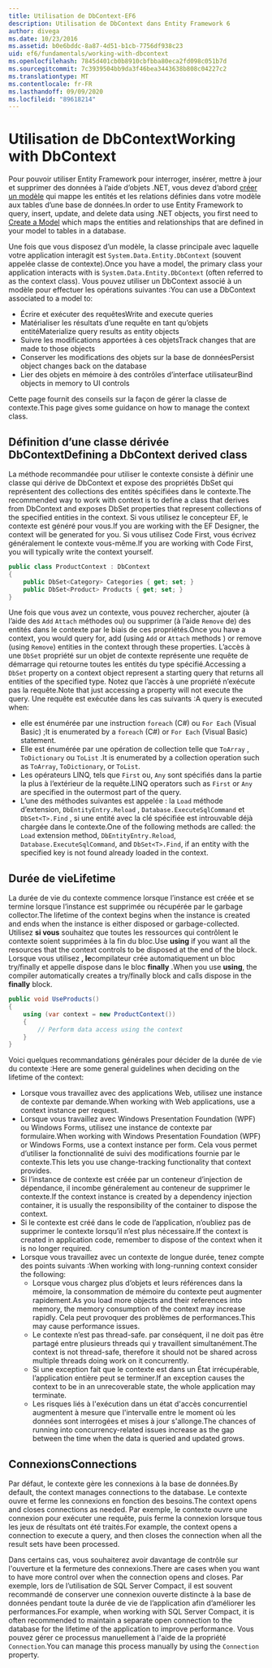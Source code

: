 ```yaml
---
title: Utilisation de DbContext-EF6
description: Utilisation de DbContext dans Entity Framework 6
author: divega
ms.date: 10/23/2016
ms.assetid: b0e6bddc-8a87-4d51-b1cb-7756df938c23
uid: ef6/fundamentals/working-with-dbcontext
ms.openlocfilehash: 7845d401cb0b8910cbfbba80eca2fd098c051b7d
ms.sourcegitcommit: 7c3939504bb9da3f46bea3443638b808c04227c2
ms.translationtype: MT
ms.contentlocale: fr-FR
ms.lasthandoff: 09/09/2020
ms.locfileid: "89618214"
---
```

# <a name="working-with-dbcontext"></a><span data-ttu-id="c3095-103">Utilisation de DbContext</span><span class="sxs-lookup"><span data-stu-id="c3095-103">Working with DbContext</span></span>

<span data-ttu-id="c3095-104">Pour pouvoir utiliser Entity Framework pour interroger, insérer, mettre à jour et supprimer des données à l’aide d’objets .NET, vous devez d’abord [créer un modèle](xref:ef6/modeling/index) qui mappe les entités et les relations définies dans votre modèle aux tables d’une base de données.</span><span class="sxs-lookup"><span data-stu-id="c3095-104">In order to use Entity Framework to query, insert, update, and delete data using .NET objects, you first need to [Create a Model](xref:ef6/modeling/index) which maps the entities and relationships that are defined in your model to tables in a database.</span></span>

<span data-ttu-id="c3095-105">Une fois que vous disposez d’un modèle, la classe principale avec laquelle votre application interagit est `System.Data.Entity.DbContext` (souvent appelée classe de contexte).</span><span class="sxs-lookup"><span data-stu-id="c3095-105">Once you have a model, the primary class your application interacts with is `System.Data.Entity.DbContext` (often referred to as the context class).</span></span> <span data-ttu-id="c3095-106">Vous pouvez utiliser un DbContext associé à un modèle pour effectuer les opérations suivantes :</span><span class="sxs-lookup"><span data-stu-id="c3095-106">You can use a DbContext associated to a model to:</span></span>
- <span data-ttu-id="c3095-107">Écrire et exécuter des requêtes</span><span class="sxs-lookup"><span data-stu-id="c3095-107">Write and execute queries</span></span>   
- <span data-ttu-id="c3095-108">Matérialiser les résultats d’une requête en tant qu’objets entité</span><span class="sxs-lookup"><span data-stu-id="c3095-108">Materialize query results as entity objects</span></span>
- <span data-ttu-id="c3095-109">Suivre les modifications apportées à ces objets</span><span class="sxs-lookup"><span data-stu-id="c3095-109">Track changes that are made to those objects</span></span>
- <span data-ttu-id="c3095-110">Conserver les modifications des objets sur la base de données</span><span class="sxs-lookup"><span data-stu-id="c3095-110">Persist object changes back on the database</span></span>
- <span data-ttu-id="c3095-111">Lier des objets en mémoire à des contrôles d’interface utilisateur</span><span class="sxs-lookup"><span data-stu-id="c3095-111">Bind objects in memory to UI controls</span></span>

<span data-ttu-id="c3095-112">Cette page fournit des conseils sur la façon de gérer la classe de contexte.</span><span class="sxs-lookup"><span data-stu-id="c3095-112">This page gives some guidance on how to manage the context class.</span></span>  

## <a name="defining-a-dbcontext-derived-class"></a><span data-ttu-id="c3095-113">Définition d’une classe dérivée DbContext</span><span class="sxs-lookup"><span data-stu-id="c3095-113">Defining a DbContext derived class</span></span>  

<span data-ttu-id="c3095-114">La méthode recommandée pour utiliser le contexte consiste à définir une classe qui dérive de DbContext et expose des propriétés DbSet qui représentent des collections des entités spécifiées dans le contexte.</span><span class="sxs-lookup"><span data-stu-id="c3095-114">The recommended way to work with context is to define a class that derives from DbContext and exposes DbSet properties that represent collections of the specified entities in the context.</span></span> <span data-ttu-id="c3095-115">Si vous utilisez le concepteur EF, le contexte est généré pour vous.</span><span class="sxs-lookup"><span data-stu-id="c3095-115">If you are working with the EF Designer, the context will be generated for you.</span></span> <span data-ttu-id="c3095-116">Si vous utilisez Code First, vous écrivez généralement le contexte vous-même.</span><span class="sxs-lookup"><span data-stu-id="c3095-116">If you are working with Code First, you will typically write the context yourself.</span></span>  

``` csharp
public class ProductContext : DbContext
{
    public DbSet<Category> Categories { get; set; }
    public DbSet<Product> Products { get; set; }
}
```  

<span data-ttu-id="c3095-117">Une fois que vous avez un contexte, vous pouvez rechercher, ajouter (à l’aide des `Add` `Attach` méthodes ou) ou supprimer (à l’aide `Remove` de) des entités dans le contexte par le biais de ces propriétés.</span><span class="sxs-lookup"><span data-stu-id="c3095-117">Once you have a context, you would query for, add (using `Add` or `Attach` methods ) or remove (using `Remove`) entities in the context through these properties.</span></span> <span data-ttu-id="c3095-118">L’accès à une `DbSet` propriété sur un objet de contexte représente une requête de démarrage qui retourne toutes les entités du type spécifié.</span><span class="sxs-lookup"><span data-stu-id="c3095-118">Accessing a `DbSet` property on a context object represent a starting query that returns all entities of the specified type.</span></span> <span data-ttu-id="c3095-119">Notez que l’accès à une propriété n’exécute pas la requête.</span><span class="sxs-lookup"><span data-stu-id="c3095-119">Note that just accessing a property will not execute the query.</span></span> <span data-ttu-id="c3095-120">Une requête est exécutée dans les cas suivants :</span><span class="sxs-lookup"><span data-stu-id="c3095-120">A query is executed when:</span></span>  

- <span data-ttu-id="c3095-121">elle est énumérée par une instruction `foreach` (C#) ou `For Each` (Visual Basic) ;</span><span class="sxs-lookup"><span data-stu-id="c3095-121">It is enumerated by a `foreach` (C#) or `For Each` (Visual Basic) statement.</span></span>  
- <span data-ttu-id="c3095-122">Elle est énumérée par une opération de collection telle que `ToArray` , `ToDictionary` ou `ToList` .</span><span class="sxs-lookup"><span data-stu-id="c3095-122">It is enumerated by a collection operation such as `ToArray`, `ToDictionary`, or `ToList`.</span></span>  
- <span data-ttu-id="c3095-123">Les opérateurs LINQ, tels que `First` ou, `Any` sont spécifiés dans la partie la plus à l’extérieur de la requête.</span><span class="sxs-lookup"><span data-stu-id="c3095-123">LINQ operators such as `First` or `Any` are specified in the outermost part of the query.</span></span>  
- <span data-ttu-id="c3095-124">L’une des méthodes suivantes est appelée : la `Load` méthode d’extension, `DbEntityEntry.Reload` ,  `Database.ExecuteSqlCommand` et `DbSet<T>.Find` , si une entité avec la clé spécifiée est introuvable déjà chargée dans le contexte.</span><span class="sxs-lookup"><span data-stu-id="c3095-124">One of the following methods are called: the `Load` extension method, `DbEntityEntry.Reload`,  `Database.ExecuteSqlCommand`, and `DbSet<T>.Find`, if an entity with the specified key is not found already loaded in the context.</span></span>  

## <a name="lifetime"></a><span data-ttu-id="c3095-125">Durée de vie</span><span class="sxs-lookup"><span data-stu-id="c3095-125">Lifetime</span></span>  

<span data-ttu-id="c3095-126">La durée de vie du contexte commence lorsque l’instance est créée et se termine lorsque l’instance est supprimée ou récupérée par le garbage collector.</span><span class="sxs-lookup"><span data-stu-id="c3095-126">The lifetime of the context begins when the instance is created and ends when the instance is either disposed or garbage-collected.</span></span> <span data-ttu-id="c3095-127">Utilisez **si vous** souhaitez que toutes les ressources qui contrôlent le contexte soient supprimées à la fin du bloc.</span><span class="sxs-lookup"><span data-stu-id="c3095-127">Use **using** if you want all the resources that the context controls to be disposed at the end of the block.</span></span> <span data-ttu-id="c3095-128">Lorsque vous utilisez **, le**compilateur crée automatiquement un bloc try/finally et appelle dispose dans le bloc **finally** .</span><span class="sxs-lookup"><span data-stu-id="c3095-128">When you use **using**, the compiler automatically creates a try/finally block and calls dispose in the **finally** block.</span></span>  

``` csharp
public void UseProducts()
{
    using (var context = new ProductContext())
    {     
        // Perform data access using the context
    }
}
```  

<span data-ttu-id="c3095-129">Voici quelques recommandations générales pour décider de la durée de vie du contexte :</span><span class="sxs-lookup"><span data-stu-id="c3095-129">Here are some general guidelines when deciding on the lifetime of the context:</span></span>  

- <span data-ttu-id="c3095-130">Lorsque vous travaillez avec des applications Web, utilisez une instance de contexte par demande.</span><span class="sxs-lookup"><span data-stu-id="c3095-130">When working with Web applications, use a context instance per request.</span></span>  
- <span data-ttu-id="c3095-131">Lorsque vous travaillez avec Windows Presentation Foundation (WPF) ou Windows Forms, utilisez une instance de contexte par formulaire.</span><span class="sxs-lookup"><span data-stu-id="c3095-131">When working with Windows Presentation Foundation (WPF) or Windows Forms, use a context instance per form.</span></span> <span data-ttu-id="c3095-132">Cela vous permet d’utiliser la fonctionnalité de suivi des modifications fournie par le contexte.</span><span class="sxs-lookup"><span data-stu-id="c3095-132">This lets you use change-tracking functionality that context provides.</span></span>  
- <span data-ttu-id="c3095-133">Si l’instance de contexte est créée par un conteneur d’injection de dépendance, il incombe généralement au conteneur de supprimer le contexte.</span><span class="sxs-lookup"><span data-stu-id="c3095-133">If the context instance is created by a dependency injection container, it is usually the responsibility of the container to dispose the context.</span></span>
- <span data-ttu-id="c3095-134">Si le contexte est créé dans le code de l’application, n’oubliez pas de supprimer le contexte lorsqu’il n’est plus nécessaire.</span><span class="sxs-lookup"><span data-stu-id="c3095-134">If the context is created in application code, remember to dispose of the context when it is no longer required.</span></span>  
- <span data-ttu-id="c3095-135">Lorsque vous travaillez avec un contexte de longue durée, tenez compte des points suivants :</span><span class="sxs-lookup"><span data-stu-id="c3095-135">When working with long-running context consider the following:</span></span>  
    - <span data-ttu-id="c3095-136">Lorsque vous chargez plus d’objets et leurs références dans la mémoire, la consommation de mémoire du contexte peut augmenter rapidement.</span><span class="sxs-lookup"><span data-stu-id="c3095-136">As you load more objects and their references into memory, the memory consumption of the context may increase rapidly.</span></span> <span data-ttu-id="c3095-137">Cela peut provoquer des problèmes de performances.</span><span class="sxs-lookup"><span data-stu-id="c3095-137">This may cause performance issues.</span></span>  
    - <span data-ttu-id="c3095-138">Le contexte n’est pas thread-safe. par conséquent, il ne doit pas être partagé entre plusieurs threads qui y travaillent simultanément.</span><span class="sxs-lookup"><span data-stu-id="c3095-138">The context is not thread-safe, therefore it should not be shared across multiple threads doing work on it concurrently.</span></span>
    - <span data-ttu-id="c3095-139">Si une exception fait que le contexte est dans un État irrécupérable, l’application entière peut se terminer.</span><span class="sxs-lookup"><span data-stu-id="c3095-139">If an exception causes the context to be in an unrecoverable state, the whole application may terminate.</span></span>  
    - <span data-ttu-id="c3095-140">Les risques liés à l'exécution dans un état d'accès concurrentiel augmentent à mesure que l'intervalle entre le moment où les données sont interrogées et mises à jour s'allonge.</span><span class="sxs-lookup"><span data-stu-id="c3095-140">The chances of running into concurrency-related issues increase as the gap between the time when the data is queried and updated grows.</span></span>  

## <a name="connections"></a><span data-ttu-id="c3095-141">Connexions</span><span class="sxs-lookup"><span data-stu-id="c3095-141">Connections</span></span>  

<span data-ttu-id="c3095-142">Par défaut, le contexte gère les connexions à la base de données.</span><span class="sxs-lookup"><span data-stu-id="c3095-142">By default, the context manages connections to the database.</span></span> <span data-ttu-id="c3095-143">Le contexte ouvre et ferme les connexions en fonction des besoins.</span><span class="sxs-lookup"><span data-stu-id="c3095-143">The context opens and closes connections as needed.</span></span> <span data-ttu-id="c3095-144">Par exemple, le contexte ouvre une connexion pour exécuter une requête, puis ferme la connexion lorsque tous les jeux de résultats ont été traités.</span><span class="sxs-lookup"><span data-stu-id="c3095-144">For example, the context opens a connection to execute a query, and then closes the connection when all the result sets have been processed.</span></span>  

<span data-ttu-id="c3095-145">Dans certains cas, vous souhaiterez avoir davantage de contrôle sur l'ouverture et la fermeture des connexions.</span><span class="sxs-lookup"><span data-stu-id="c3095-145">There are cases when you want to have more control over when the connection opens and closes.</span></span> <span data-ttu-id="c3095-146">Par exemple, lors de l’utilisation de SQL Server Compact, il est souvent recommandé de conserver une connexion ouverte distincte à la base de données pendant toute la durée de vie de l’application afin d’améliorer les performances.</span><span class="sxs-lookup"><span data-stu-id="c3095-146">For example, when working with SQL Server Compact, it is often recommended to maintain a separate open connection to the database for the lifetime of the application to improve performance.</span></span> <span data-ttu-id="c3095-147">Vous pouvez gérer ce processus manuellement à l'aide de la propriété `Connection`.</span><span class="sxs-lookup"><span data-stu-id="c3095-147">You can manage this process manually by using the `Connection` property.</span></span>  
